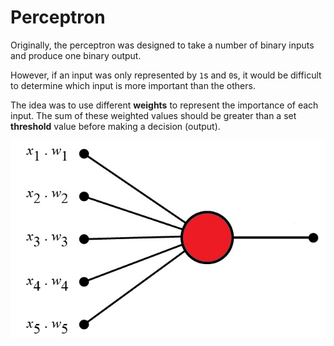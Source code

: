# Perceptron

Originally, the perceptron was designed to take a number of binary inputs and produce one binary output.

However, if an input was only represented by `1`s and `0`s, it would be difficult to determine which input is more important than the others.

The idea was to use different **weights** to represent the importance of each input. The sum of these weighted values should be greater than a set **threshold** value before making a decision (output).

<p align="center">
  <img src="./assets/perceptron.jpg" alt="perceptron" />
</p>
